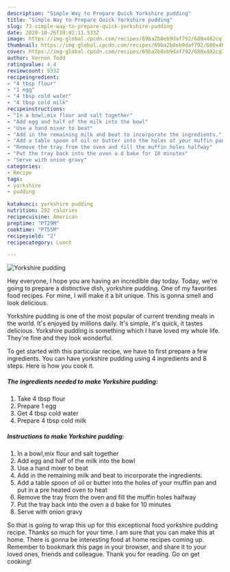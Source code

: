 ```yaml
---
description: "Simple Way to Prepare Quick Yorkshire pudding"
title: "Simple Way to Prepare Quick Yorkshire pudding"
slug: 73-simple-way-to-prepare-quick-yorkshire-pudding
date: 2020-10-26T19:02:11.533Z
image: https://img-global.cpcdn.com/recipes/69ba2b8eb9daf792/680x482cq70/yorkshire-pudding-recipe-main-photo.jpg
thumbnail: https://img-global.cpcdn.com/recipes/69ba2b8eb9daf792/680x482cq70/yorkshire-pudding-recipe-main-photo.jpg
cover: https://img-global.cpcdn.com/recipes/69ba2b8eb9daf792/680x482cq70/yorkshire-pudding-recipe-main-photo.jpg
author: Vernon Todd
ratingvalue: 4.4
reviewcount: 9332
recipeingredient:
- "4 tbsp flour"
- "1 egg"
- "4 tbsp cold water"
- "4 tbsp cold milk"
recipeinstructions:
- "In a bowl,mix flour and salt together"
- "Add egg and half of the milk into the bowl"
- "Use a hand mixer to beat"
- "Add in the remaining milk and beat to incorporate the ingredients."
- "Add a table spoon of oil or butter into the holes of your muffin pan and put in a pre heated oven to heat"
- "Remove the tray from the oven and fill the muffin holes halfway"
- "Put the tray back into the oven a d bake for 10 minutes"
- "Serve with onion gravy"
categories:
- Recipe
tags:
- yorkshire
- pudding

katakunci: yorkshire pudding 
nutrition: 292 calories
recipecuisine: American
preptime: "PT29M"
cooktime: "PT55M"
recipeyield: "2"
recipecategory: Lunch

---
```



![Yorkshire pudding](https://img-global.cpcdn.com/recipes/69ba2b8eb9daf792/680x482cq70/yorkshire-pudding-recipe-main-photo.jpg)

Hey everyone, I hope you are having an incredible day today. Today, we're going to prepare a distinctive dish, yorkshire pudding. One of my favorites food recipes. For mine, I will make it a bit unique. This is gonna smell and look delicious.

Yorkshire pudding is one of the most popular of current trending meals in the world. It's enjoyed by millions daily. It's simple, it's quick, it tastes delicious. Yorkshire pudding is something which I have loved my whole life. They're fine and they look wonderful.




To get started with this particular recipe, we have to first prepare a few ingredients. You can have yorkshire pudding using 4 ingredients and 8 steps. Here is how you cook it.

<!--inarticleads1-->

##### The ingredients needed to make Yorkshire pudding:

1. Take 4 tbsp flour
1. Prepare 1 egg
1. Get 4 tbsp cold water
1. Prepare 4 tbsp cold milk




<!--inarticleads2-->

##### Instructions to make Yorkshire pudding:

1. In a bowl,mix flour and salt together
1. Add egg and half of the milk into the bowl
1. Use a hand mixer to beat
1. Add in the remaining milk and beat to incorporate the ingredients.
1. Add a table spoon of oil or butter into the holes of your muffin pan and put in a pre heated oven to heat
1. Remove the tray from the oven and fill the muffin holes halfway
1. Put the tray back into the oven a d bake for 10 minutes
1. Serve with onion gravy




So that is going to wrap this up for this exceptional food yorkshire pudding recipe. Thanks so much for your time. I am sure that you can make this at home. There is gonna be interesting food at home recipes coming up. Remember to bookmark this page in your browser, and share it to your loved ones, friends and colleague. Thank you for reading. Go on get cooking!
